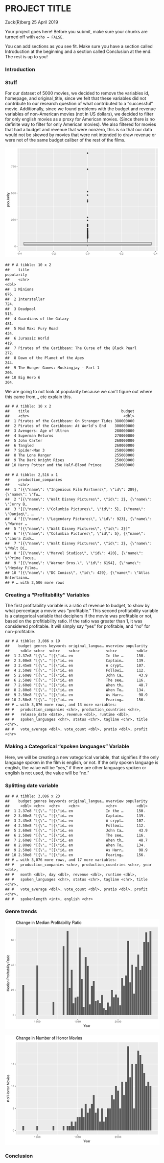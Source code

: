 PROJECT TITLE
================
Zuck(R)berg
25 April 2019

Your project goes here\! Before you submit, make sure your chunks are
turned off with `echo = FALSE`.

You can add sections as you see fit. Make sure you have a section called
Introduction at the beginning and a section called Conclusion at the
end. The rest is up to you\!

### Introduction

### Stuff

For our dataset of 5000 movies, we decided to remove the variables id,
homepage, and original\_title, since we felt that these variables did
not contribute to our research question of what contributed to a
“successful” movie. Additionally, since we found problems with the
budget and revenue variables of non-American movies (not in US dollars),
we decided to filter for only english movies as a proxy for American
movies. (Since there is no definite way to filter for only American
movies). We also filtered for movies that had a budget and revenue that
were nonzero, this is so that our data would not be skewed by movies
that were not intended to draw revenue or were not of the same budget
caliber of the rest of the films.

![](project_files/figure-gfm/popularity-explanations-1.png)<!-- -->

    ## # A tibble: 10 x 2
    ##    title                                                  popularity
    ##    <chr>                                                       <dbl>
    ##  1 Minions                                                      876.
    ##  2 Interstellar                                                 724.
    ##  3 Deadpool                                                     515.
    ##  4 Guardians of the Galaxy                                      481.
    ##  5 Mad Max: Fury Road                                           434.
    ##  6 Jurassic World                                               419.
    ##  7 Pirates of the Caribbean: The Curse of the Black Pearl       272.
    ##  8 Dawn of the Planet of the Apes                               244.
    ##  9 The Hunger Games: Mockingjay - Part 1                        206.
    ## 10 Big Hero 6                                                   204.

We are going to not look at popularity because we can’t figure out where
this came from,,, etc explain this.

    ## # A tibble: 10 x 2
    ##    title                                          budget
    ##    <chr>                                           <dbl>
    ##  1 Pirates of the Caribbean: On Stranger Tides 380000000
    ##  2 Pirates of the Caribbean: At World's End    300000000
    ##  3 Avengers: Age of Ultron                     280000000
    ##  4 Superman Returns                            270000000
    ##  5 John Carter                                 260000000
    ##  6 Tangled                                     260000000
    ##  7 Spider-Man 3                                258000000
    ##  8 The Lone Ranger                             255000000
    ##  9 The Dark Knight Rises                       250000000
    ## 10 Harry Potter and the Half-Blood Prince      250000000

    ## # A tibble: 2,516 x 1
    ##    production_companies                                                    
    ##    <chr>                                                                   
    ##  1 "[{\"name\": \"Ingenious Film Partners\", \"id\": 289}, {\"name\": \"Tw…
    ##  2 "[{\"name\": \"Walt Disney Pictures\", \"id\": 2}, {\"name\": \"Jerry B…
    ##  3 "[{\"name\": \"Columbia Pictures\", \"id\": 5}, {\"name\": \"Danjaq\", …
    ##  4 "[{\"name\": \"Legendary Pictures\", \"id\": 923}, {\"name\": \"Warner …
    ##  5 "[{\"name\": \"Walt Disney Pictures\", \"id\": 2}]"                     
    ##  6 "[{\"name\": \"Columbia Pictures\", \"id\": 5}, {\"name\": \"Laura Zisk…
    ##  7 "[{\"name\": \"Walt Disney Pictures\", \"id\": 2}, {\"name\": \"Walt Di…
    ##  8 "[{\"name\": \"Marvel Studios\", \"id\": 420}, {\"name\": \"Prime Focus…
    ##  9 "[{\"name\": \"Warner Bros.\", \"id\": 6194}, {\"name\": \"Heyday Films…
    ## 10 "[{\"name\": \"DC Comics\", \"id\": 429}, {\"name\": \"Atlas Entertainm…
    ## # … with 2,506 more rows

### Creating a “Profitability” Variables

The first profitability variable is a ratio of revenue to budget, to
show by what percentage a movie was “profitable.” This second
profitability variable is a categorical variable that deciphers if the
movie was profitable or not, based on the profitiability ratio. If the
ratio was greater than 1, it was considered profitable. It will simply
say “yes” for profitable, and “no” for non-profitable.

    ## # A tibble: 3,086 x 19
    ##    budget genres keywords original_langua… overview popularity
    ##     <dbl> <chr>  <chr>    <chr>            <chr>         <dbl>
    ##  1 2.37e8 "[{\"… "[{\"id… en               In the …      150. 
    ##  2 3.00e8 "[{\"… "[{\"id… en               Captain…      139. 
    ##  3 2.45e8 "[{\"… "[{\"id… en               A crypt…      107. 
    ##  4 2.50e8 "[{\"… "[{\"id… en               Followi…      112. 
    ##  5 2.60e8 "[{\"… "[{\"id… en               John Ca…       43.9
    ##  6 2.58e8 "[{\"… "[{\"id… en               The see…      116. 
    ##  7 2.60e8 "[{\"… "[{\"id… en               When th…       48.7
    ##  8 2.80e8 "[{\"… "[{\"id… en               When To…      134. 
    ##  9 2.50e8 "[{\"… "[{\"id… en               As Harr…       98.9
    ## 10 2.50e8 "[{\"… "[{\"id… en               Fearing…      156. 
    ## # … with 3,076 more rows, and 13 more variables:
    ## #   production_companies <chr>, production_countries <chr>,
    ## #   release_date <date>, revenue <dbl>, runtime <dbl>,
    ## #   spoken_languages <chr>, status <chr>, tagline <chr>, title <chr>,
    ## #   vote_average <dbl>, vote_count <dbl>, pratio <dbl>, profit <chr>

### Making a Categorical “spoken languages” Variable

Here, we will be creating a new vategorical variable, that signifies if
the only language spoken in the film is english, or not. If the only
spoken language is english, the value will be “yes,” if there are other
languages spoken or english is not used, the value will be “no.”

### Splitting date variable

    ## # A tibble: 3,086 x 23
    ##    budget genres keywords original_langua… overview popularity
    ##     <dbl> <chr>  <chr>    <chr>            <chr>         <dbl>
    ##  1 2.37e8 "[{\"… "[{\"id… en               In the …      150. 
    ##  2 3.00e8 "[{\"… "[{\"id… en               Captain…      139. 
    ##  3 2.45e8 "[{\"… "[{\"id… en               A crypt…      107. 
    ##  4 2.50e8 "[{\"… "[{\"id… en               Followi…      112. 
    ##  5 2.60e8 "[{\"… "[{\"id… en               John Ca…       43.9
    ##  6 2.58e8 "[{\"… "[{\"id… en               The see…      116. 
    ##  7 2.60e8 "[{\"… "[{\"id… en               When th…       48.7
    ##  8 2.80e8 "[{\"… "[{\"id… en               When To…      134. 
    ##  9 2.50e8 "[{\"… "[{\"id… en               As Harr…       98.9
    ## 10 2.50e8 "[{\"… "[{\"id… en               Fearing…      156. 
    ## # … with 3,076 more rows, and 17 more variables:
    ## #   production_companies <chr>, production_countries <chr>, year <dbl>,
    ## #   month <dbl>, day <dbl>, revenue <dbl>, runtime <dbl>,
    ## #   spoken_languages <chr>, status <chr>, tagline <chr>, title <chr>,
    ## #   vote_average <dbl>, vote_count <dbl>, pratio <dbl>, profit <chr>,
    ## #   spokenlength <int>, english <chr>

### Genre trends

![](project_files/figure-gfm/unnamed-chunk-3-1.png)<!-- -->

![](project_files/figure-gfm/unnamed-chunk-4-1.png)<!-- -->

### Conclusion
